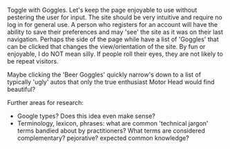 Toggle with Goggles.
Let's keep the page enjoyable to use without pestering the user for input. The site should be very intuitive and require no log in for general use. A person who registers for an account will have the ability to save their preferences and may 'see' the site as it was on their last navigation.
Perhaps the side of the page while have a list of 'Goggles' that can be clicked that changes the view/orientation of the site. By fun or enjoyable, I do NOT mean silly. If people roll their eyes, they are not likely to be repeat visitors.

Maybe clicking the 'Beer Goggles' quickly narrow's down to a list of typically 'ugly' autos that only the true enthusiast Motor Head would find beautiful? 

Further areas for research:
* Google types? Does this idea even make sense?
* Terminology, lexicon, phrases: what are common 'technical jargon' terms bandied about by practitioners? What terms are considered complementary? pejorative? expected common knowledge?
